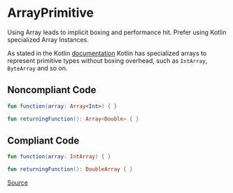 # ArrayPrimitive

Using Array<Primitive> leads to implicit boxing and performance hit. Prefer using Kotlin specialized Array
Instances.

As stated in the Kotlin [documentation](https://kotlinlang.org/docs/reference/basic-types.html#arrays) Kotlin has
specialized arrays to represent primitive types without boxing overhead, such as `IntArray`, `ByteArray` and so on.

## Noncompliant Code

```kotlin
fun function(array: Array<Int>) { }

fun returningFunction(): Array<Double> { }
```
## Compliant Code

```kotlin
fun function(array: IntArray) { }

fun returningFunction(): DoubleArray { }
```

[Source](https://arturbosch.github.io/detekt/performance.html#arrayprimitive)
